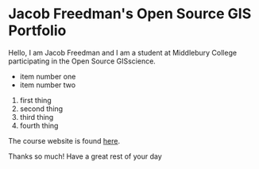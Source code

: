 # Jacob Freedman's Open Source GIS Portfolio
Hello, I am Jacob Freedman and I am a student at Middlebury College participating in the Open Source GISscience.

- item number one
- item number two

1. first thing
2. second thing
3. third thing
4. fourth thing

The course website is found [here](https://gis4dev.github.io).

Thanks so much! Have a great rest of your day
